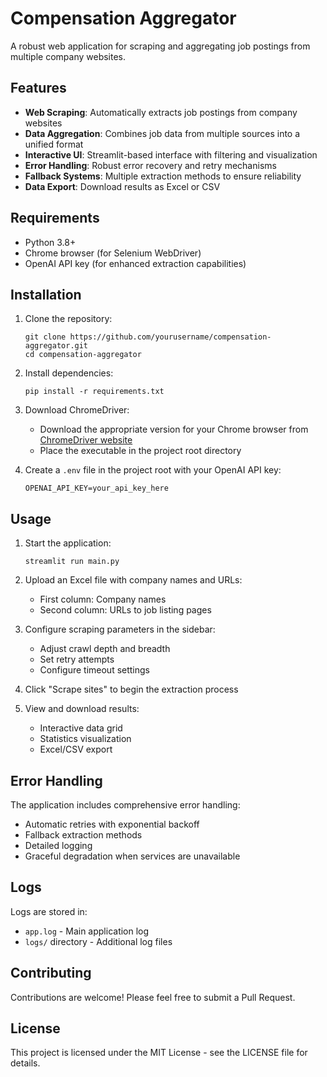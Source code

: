 # Compensation Aggregator

A robust web application for scraping and aggregating job postings from multiple company websites.

## Features

- **Web Scraping**: Automatically extracts job postings from company websites
- **Data Aggregation**: Combines job data from multiple sources into a unified format
- **Interactive UI**: Streamlit-based interface with filtering and visualization
- **Error Handling**: Robust error recovery and retry mechanisms
- **Fallback Systems**: Multiple extraction methods to ensure reliability
- **Data Export**: Download results as Excel or CSV

## Requirements

- Python 3.8+
- Chrome browser (for Selenium WebDriver)
- OpenAI API key (for enhanced extraction capabilities)

## Installation

1. Clone the repository:
   ```
   git clone https://github.com/yourusername/compensation-aggregator.git
   cd compensation-aggregator
   ```

2. Install dependencies:
   ```
   pip install -r requirements.txt
   ```

3. Download ChromeDriver:
   - Download the appropriate version for your Chrome browser from [ChromeDriver website](https://sites.google.com/chromium.org/driver/)
   - Place the executable in the project root directory

4. Create a `.env` file in the project root with your OpenAI API key:
   ```
   OPENAI_API_KEY=your_api_key_here
   ```

## Usage

1. Start the application:
   ```
   streamlit run main.py
   ```

2. Upload an Excel file with company names and URLs:
   - First column: Company names
   - Second column: URLs to job listing pages

3. Configure scraping parameters in the sidebar:
   - Adjust crawl depth and breadth
   - Set retry attempts
   - Configure timeout settings

4. Click "Scrape sites" to begin the extraction process

5. View and download results:
   - Interactive data grid
   - Statistics visualization
   - Excel/CSV export

## Error Handling

The application includes comprehensive error handling:

- Automatic retries with exponential backoff
- Fallback extraction methods
- Detailed logging
- Graceful degradation when services are unavailable

## Logs

Logs are stored in:
- `app.log` - Main application log
- `logs/` directory - Additional log files

## Contributing

Contributions are welcome! Please feel free to submit a Pull Request.

## License

This project is licensed under the MIT License - see the LICENSE file for details.

